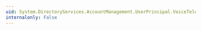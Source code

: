 ```yaml
---
uid: System.DirectoryServices.AccountManagement.UserPrincipal.VoiceTelephoneNumber
internalonly: False
---
```


